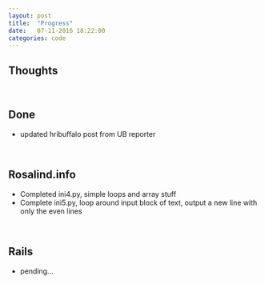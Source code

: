 ```yaml
---
layout: post
title:  "Progress"
date:   07-11-2016 18:22:00
categories: code
---
```


## Thoughts

<br>

## Done

* updated hribuffalo post from UB reporter

<br>

## Rosalind.info

* Completed ini4.py, simple loops and array stuff
* Complete ini5.py, loop around input block of text, output a new line with only the even lines

<br>

## Rails
* pending...
